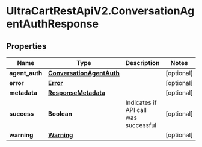 # UltraCartRestApiV2.ConversationAgentAuthResponse

## Properties
Name | Type | Description | Notes
------------ | ------------- | ------------- | -------------
**agent_auth** | [**ConversationAgentAuth**](ConversationAgentAuth.md) |  | [optional] 
**error** | [**Error**](Error.md) |  | [optional] 
**metadata** | [**ResponseMetadata**](ResponseMetadata.md) |  | [optional] 
**success** | **Boolean** | Indicates if API call was successful | [optional] 
**warning** | [**Warning**](Warning.md) |  | [optional] 


